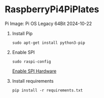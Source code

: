 # RaspberryPi4PiPlates

Pi Image: Pi OS Legacy 64Bit 2024-10-22

1. Install Pip
    ```
    sudo apt-get install python3-pip
    ```

2. Enable SPI
    ```
    sudo raspi-config
    ```
    [Enable SPI Hardware](https://www.raspberrypi-spy.co.uk/2014/08/enabling-the-spi-interface-on-the-raspberry-pi/)

3. Install requirements
    ```
    pip install -r requirements.txt
    ```
